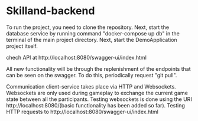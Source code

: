 # Skilland-backend

To run the project, you need to clone the repository. Next, start the database service by running command "docker-compose up db"
in the terminal of the main project directory.
Next, start the DemoApplication project itself.

chech API at http://localhost:8080/swagger-ui/index.html

All new functionality will be through the replenishment of the endpoints that can be seen on the swagger. To do this, periodically
request "git pull".

Communication client-service takes place via HTTP and Websockets. Websockets are only used during gameplay to exchange the current game state between
all the participants. Testing websockets is done using the URI http://localhost:8080/(basic functionality has been added so far). Testing HTTP requests
to http://localhost:8080/swagger-ui/index.html
